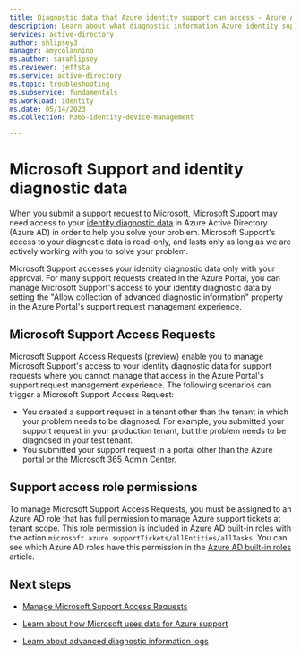 ```yaml
---
title: Diagnostic data that Azure identity support can access - Azure Active Directory | Microsoft Docs
description: Learn about what diagnostic information Azure identity support can access
services: active-directory
author: shlipsey3
manager: amycolannino
ms.author: sarahlipsey
ms.reviewer: jeffsta
ms.service: active-directory
ms.topic: troubleshooting
ms.subservice: fundamentals
ms.workload: identity
ms.date: 05/14/2023
ms.collection: M365-identity-device-management

---
```

# Microsoft Support and identity diagnostic data

When you submit a support request to Microsoft, Microsoft Support may need access to your [identity diagnostic data](/troubleshoot/azure/active-directory/support-data-collection-diagnostic-logs) in Azure Active Directory (Azure AD) in order to help you solve your problem. Microsoft Support's access to your diagnostic data is read-only, and lasts only as long as we are actively working with you to solve your problem.

Microsoft Support accesses your identity diagnostic data only with your approval. For many support requests created in the Azure Portal, you can manage Microsoft Support's access to your identity diagnostic data by setting the "Allow collection of advanced diagnostic information" property in the Azure Portal's support request management experience.

## Microsoft Support Access Requests

Microsoft Support Access Requests (preview) enable you to manage Microsoft Support's access to your identity diagnostic data for support requests where you cannot manage that access in the Azure Portal's support request management experience. The following scenarios can trigger a Microsoft Support Access Request:

- You created a support request in a tenant other than the tenant in which your problem needs to be diagnosed. For example, you submitted your support request in your production tenant, but the problem needs to be diagnosed in your test tenant.
- You submitted your support request in a portal other than the Azure portal or the Microsoft 365 Admin Center.

## Support access role permissions

To manage Microsoft Support Access Requests, you must be assigned to an Azure AD role that has full permission to manage Azure support tickets at tenant scope. This role permission is included in Azure AD built-in roles with the action `microsoft.azure.supportTickets/allEntities/allTasks`. You can see which Azure AD roles have this permission in the [Azure AD built-in roles](../roles/permissions-reference.md) article.

## Next steps

- [Manage Microsoft Support Access Requests](how-to-manage-support-access-requests.md)

- [Learn about how Microsoft uses data for Azure support](https://azure.microsoft.com/support/legal/support-diagnostic-information-collection/)

- [Learn about advanced diagnostic information logs](../../azure-portal/supportability/how-to-create-azure-support-request.md#advanced-diagnostic-information-logs)
